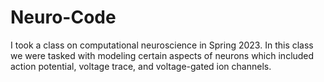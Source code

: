 # Neuro-Code
I took a class on computational neuroscience in Spring 2023. In this class we were tasked with modeling certain aspects of neurons 
which included action potential, voltage trace, and voltage-gated ion channels. 
